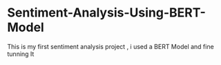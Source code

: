    # Sentiment-Analysis-Using-BERT-Model
This is my first sentiment analysis project , i used a BERT Model and fine tunning It  
   
   
      
           
    
             
              
       
   
 
